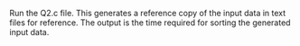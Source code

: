Run the Q2.c file. This generates a reference copy of the input data in text files for reference. The output is the time required for sorting the generated input data.
